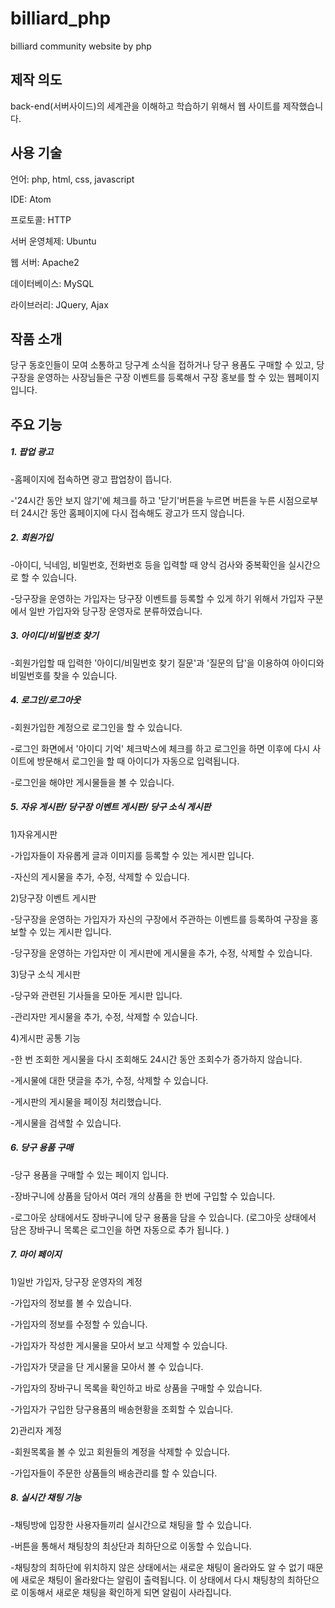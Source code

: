 # billiard_php
billiard community website by php

## 제작 의도

back-end(서버사이드)의 세계관을 이해하고 학습하기 위해서 웹 사이트를 제작했습니다. 

## 사용 기술

언어: php, html, css, javascript

IDE: Atom

프로토콜: HTTP

서버 운영체제: Ubuntu

웹 서버: Apache2

데이터베이스: MySQL

라이브러리: JQuery, Ajax

## 작품 소개

 당구 동호인들이 모여 소통하고 당구계 소식을 접하거나 당구 용품도 구매할 수 있고, 당구장을 운영하는 사장님들은 구장 이벤트를 등록해서 구장 홍보를 할 수 있는 웹페이지 입니다.  

## 주요 기능

##### 1. 팝업 광고

-홈페이지에 접속하면 광고 팝업창이 뜹니다. 

-'24시간 동안 보지 않기'에 체크를 하고 '닫기'버튼을 누르면 버튼을 누른 시점으로부터 24시간 동안 홈페이지에 다시 접속해도 광고가 뜨지 않습니다. 

##### 2. 회원가입

-아이디, 닉네임, 비밀번호, 전화번호 등을 입력할 때 양식 검사와 중복확인을 실시간으로 할 수 있습니다.

-당구장을 운영하는 가입자는 당구장 이벤트를 등록할 수 있게 하기 위해서 가입자 구분에서 일반 가입자와 당구장 운영자로 분류하였습니다.

##### 3. 아이디/비밀번호 찾기

-회원가입할 때 입력한 '아이디/비밀번호 찾기 질문'과 '질문의 답'을 이용하여 아이디와 비밀번호를 찾을 수 있습니다.

##### 4. 로그인/로그아웃

-회원가입한 계정으로 로그인을 할 수 있습니다.

-로그인 화면에서 '아이디 기억' 체크박스에 체크를 하고 로그인을 하면 이후에 다시 사이트에 방문해서 로그인을 할 때 아이디가 자동으로 입력됩니다.   

-로그인을 해야만 게시물들을 볼 수 있습니다. 

##### 5. 자유 게시판/ 당구장 이벤트 게시판/ 당구 소식 게시판

1)자유게시판

-가입자들이 자유롭게 글과 이미지를 등록할 수 있는 게시판 입니다. 

-자신의 게시물을 추가, 수정, 삭제할 수 있습니다. 

2)당구장 이벤트 게시판

-당구장을 운영하는 가입자가 자신의 구장에서 주관하는 이벤트를 등록하여 구장을 홍보할 수 있는 게시판 입니다. 

-당구장을 운영하는 가입자만 이 게시판에 게시물을 추가, 수정, 삭제할 수 있습니다. 

3)당구 소식 게시판

-당구와 관련된 기사들을 모아둔 게시판 입니다. 

-관리자만 게시물을 추가, 수정, 삭제할 수 있습니다. 

4)게시판 공통 기능

-한 번 조회한 게시물을 다시 조회해도 24시간 동안 조회수가 증가하지 않습니다. 

-게시물에 대한 댓글을 추가, 수정, 삭제할 수 있습니다. 

-게시판의 게시물을 페이징 처리했습니다. 

-게시물을 검색할 수 있습니다. 

##### 6. 당구 용품 구매

-당구 용품을 구매할 수 있는 페이지 입니다. 

-장바구니에 상품을 담아서 여러 개의 상품을 한 번에 구입할 수 있습니다. 

-로그아웃 상태에서도 장바구니에 당구 용품을 담을 수 있습니다. (로그아웃 상태에서 담은 장바구니 목록은 로그인을 하면 자동으로 추가 됩니다. )

##### 7. 마이 페이지

1)일반 가입자, 당구장 운영자의 계정

-가입자의 정보를 볼 수 있습니다. 

-가입자의 정보를 수정할 수 있습니다. 

-가입자가 작성한 게시물을 모아서 보고 삭제할 수 있습니다. 

-가입자가 댓글을 단 게시물을 모아서 볼 수 있습니다. 

-가입자의 장바구니 목록을 확인하고 바로 상품을 구매할 수 있습니다. 

-가입자가 구입한 당구용품의 배송현황을 조회할 수 있습니다. 

2)관리자 계정

-회원목록을 볼 수 있고 회원들의 계정을 삭제할 수 있습니다. 

-가입자들이 주문한 상품들의 배송관리를 할 수 있습니다.  

##### 8. 실시간 채팅 기능

-채팅방에 입장한 사용자들끼리 실시간으로 채팅을 할 수 있습니다. 

-버튼을 통해서 채팅창의 최상단과 최하단으로 이동할 수 있습니다. 

-채팅창의 최하단에 위치하지 않은 상태에서는 새로운 채팅이 올라와도 알 수 없기 때문에 새로운 채팅이 올라왔다는 알림이 출력됩니다. 이 상태에서 다시 채팅창의 최하단으로 이동해서 새로운 채팅을 확인하게 되면 알림이 사라집니다. 
